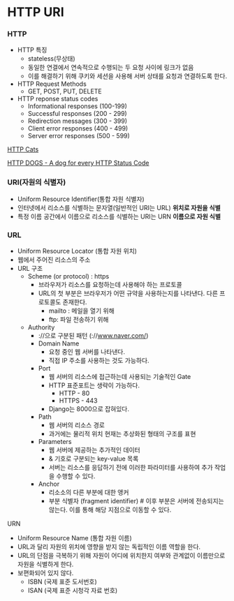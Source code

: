 # HTTP URI

### HTTP

- HTTP 특징
    - stateless(무상태)
    - 동일한 연결에서 연속적으로 수행되는 두 요청 사이에 링크가 없음
    - 이를 해결하기 위해 쿠키와 세션을 사용해 서버 상태를 요청과 연결하도록 한다.
- HTTP Request Methods
    - GET, POST, PUT, DELETE
- HTTP reponse status codes
    - Informational responses (100-199)
    - Successful responses (200 - 299)
    - Redirection messages (300 - 399)
    - Client error responses (400 - 499)
    - Server error responses (500 - 599)

[HTTP Cats](https://http.cat/)

[HTTP DOGS - A dog for every HTTP Status Code](https://http.dog/)

### URI(자원의 식별자)

- Uniform Resource Identifier(통합 자원 식별자)
- 인터넷에서 리소스를 식별하는 문자열(일반적인 URI는 URL) **위치로 자원을 식별**
- 특정 이름 공간에서 이름으로 리소스를 식별하는 URI는 URN **이름으로 자원 식별**

### URL

- Uniform Resource Locator (통합 자원 위치)
- 웹에서 주어진 리소스의 주소
- URL 구조
    - Scheme (or protocol) : https
        - 브라우저가 리소스를 요청하는데 사용해야 하는 프로토콜
        - URL의 첫 부분은 브라우저가 어떤 규약을 사용하는지를 나타낸다. 다른 프로토콜도 존재한다.
            - mailto : 메일을 열기 위해
            - ftp: 파일 전송하기 위해
    - Authority
        - ://으로 구분된 패턴 (://www.naver.com/)
        - Domain Name
            - 요청 중인 웹 서버를 나타낸다.
            - 직접 IP 주소를 사용하는 것도 가능하다.
        - Port
            - 웹 서버의 리소스에 접근하는데 사용되는 기술적인 Gate
            - HTTP 표준포트는 생략이 가능하다.
                - HTTP - 80
                - HTTPS - 443
            - Django는 8000으로 잡혀있다.
        - Path
            - 웹 서버의 리소스 경로
            - 과거에는 물리적 위치 현재는 추상화된 형태의 구조를 표현
        - Parameters
            - 웹 서버에 제공하는 추가적인 데이터
            - & 기호로 구분되는 key-value 목록
            - 서버는 리소스를 응답하기 전에 이러한 파라미터를 사용하여 추가 작업을 수행할 수 있다.
        - Anchor
            - 리소소의 다른 부분에 대한 앵커
            - 부분 식별자 (fragment identifier) # 이후 부분은 서버에 전송되지는 않는다. 이를 통해 해당 지점으로 이동할 수 있다.
    

URN

- Uniform Resource Name (통합 자원 이름)
- URL과 달리 자원의 위치에 영향을 받지 않는 독립적인 이름 역할을 한다.
- URL의 단점을 극복하기 위해 자원이 어디에 위치한지 여부와 관계없이 이름만으로 자원을 식별하게 한다.
- 보편화되어 있지 않다.
    - ISBN (국제 표준 도서번호)
    - ISAN (국제 표준 시청각 자료 번호)